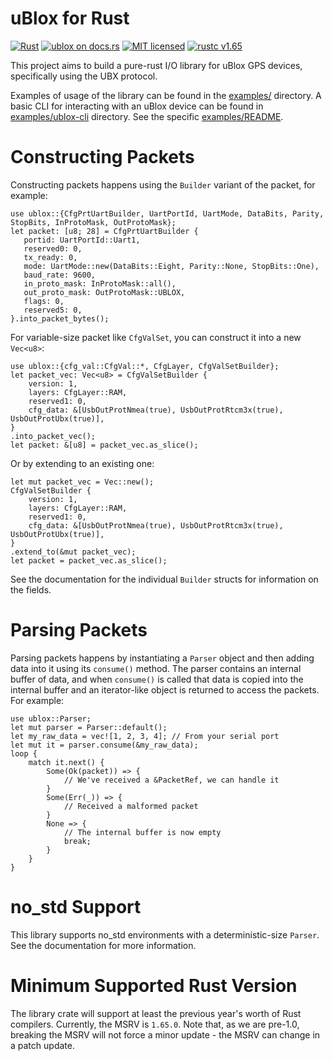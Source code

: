 uBlox for Rust
==============

[![Rust](https://github.com/ublox-rs/ublox/actions/workflows/build.yml/badge.svg)](https://github.com/ublox-rs/ublox/actions/workflows/build.yml)
[![ublox on docs.rs][docs-badge]][docs-url]
[![MIT licensed][mit-badge]][mit-url]
[![rustc v1.65][mrvs-badge]][mrvs-url]

[docs-badge]: https://docs.rs/ublox/badge.svg
[docs-url]: https://docs.rs/ublox
[mit-badge]: https://img.shields.io/badge/license-MIT-blue.svg
[mit-url]: https://github.com/lkolbly/ublox/blob/master/LICENSE.md
[mrvs-url]: https://www.whatrustisit.com
[mrvs-badge]: https://img.shields.io/badge/minimum%20rustc-1.65-blue?logo=rust

This project aims to build a pure-rust I/O library for uBlox GPS devices, specifically using the UBX protocol.

Examples of usage of the library can be found in the [examples/](./examples) directory. A basic CLI for interacting with an uBlox device can be found in [examples/ublox-cli](./examples/ublox-cli/) directory. See the specific [examples/README](./examples/README.md).

Constructing Packets
====================

Constructing packets happens using the `Builder` variant of the packet, for example:
```
use ublox::{CfgPrtUartBuilder, UartPortId, UartMode, DataBits, Parity, StopBits, InProtoMask, OutProtoMask};
let packet: [u8; 28] = CfgPrtUartBuilder {
   portid: UartPortId::Uart1,
   reserved0: 0,
   tx_ready: 0,
   mode: UartMode::new(DataBits::Eight, Parity::None, StopBits::One),
   baud_rate: 9600,
   in_proto_mask: InProtoMask::all(),
   out_proto_mask: OutProtoMask::UBLOX,
   flags: 0,
   reserved5: 0,
}.into_packet_bytes();
```

For variable-size packet like `CfgValSet`, you can construct it into a new `Vec<u8>`:
```
use ublox::{cfg_val::CfgVal::*, CfgLayer, CfgValSetBuilder};
let packet_vec: Vec<u8> = CfgValSetBuilder {
    version: 1,
    layers: CfgLayer::RAM,
    reserved1: 0,
    cfg_data: &[UsbOutProtNmea(true), UsbOutProtRtcm3x(true), UsbOutProtUbx(true)],
}
.into_packet_vec();
let packet: &[u8] = packet_vec.as_slice();
```
Or by extending to an existing one:
```
let mut packet_vec = Vec::new();
CfgValSetBuilder {
    version: 1,
    layers: CfgLayer::RAM,
    reserved1: 0,
    cfg_data: &[UsbOutProtNmea(true), UsbOutProtRtcm3x(true), UsbOutProtUbx(true)],
}
.extend_to(&mut packet_vec);
let packet = packet_vec.as_slice();
```
See the documentation for the individual `Builder` structs for information on the fields.

Parsing Packets
===============

Parsing packets happens by instantiating a `Parser` object and then adding data into it using its `consume()` method. The parser contains an internal buffer of data, and when `consume()` is called that data is copied into the internal buffer and an iterator-like object is returned to access the packets. For example:
```
use ublox::Parser;
let mut parser = Parser::default();
let my_raw_data = vec![1, 2, 3, 4]; // From your serial port
let mut it = parser.consume(&my_raw_data);
loop {
    match it.next() {
        Some(Ok(packet)) => {
            // We've received a &PacketRef, we can handle it
        }
        Some(Err(_)) => {
            // Received a malformed packet
        }
        None => {
            // The internal buffer is now empty
            break;
        }
    }
}
```

no_std Support
==============

This library supports no_std environments with a deterministic-size `Parser`. See the documentation for more information.

Minimum Supported Rust Version
==============================

The library crate will support at least the previous year's worth of Rust compilers. Currently, the MSRV is `1.65.0`. Note that, as we are pre-1.0, breaking the MSRV will not force a minor update - the MSRV can change in a patch update.
